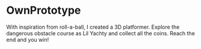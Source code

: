 # OwnPrototype
 With inspiration from roll-a-ball, I created a 3D platformer.
 Explore the dangerous obstacle course as Lil Yachty and collect all the coins.
 Reach the end and you win!
